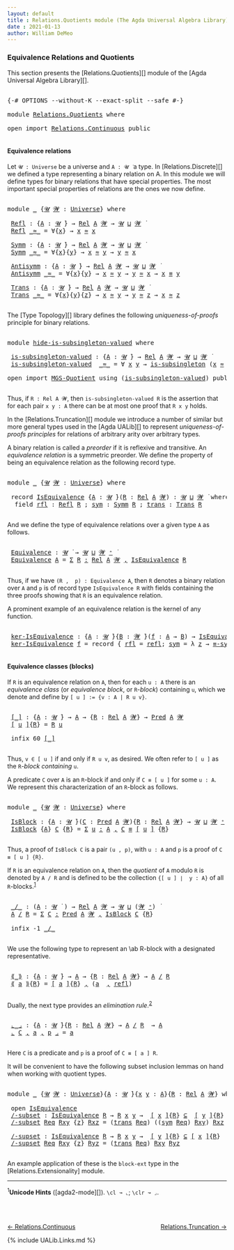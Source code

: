 ```yaml
---
layout: default
title : Relations.Quotients module (The Agda Universal Algebra Library)
date : 2021-01-13
author: William DeMeo
---
```


### <a id="equivalence-relations-and-quotients">Equivalence Relations and Quotients</a>

This section presents the [Relations.Quotients][] module of the [Agda Universal Algebra Library][].

<pre class="Agda">

<a id="342" class="Symbol">{-#</a> <a id="346" class="Keyword">OPTIONS</a> <a id="354" class="Pragma">--without-K</a> <a id="366" class="Pragma">--exact-split</a> <a id="380" class="Pragma">--safe</a> <a id="387" class="Symbol">#-}</a>

<a id="392" class="Keyword">module</a> <a id="399" href="Relations.Quotients.html" class="Module">Relations.Quotients</a> <a id="419" class="Keyword">where</a>

<a id="426" class="Keyword">open</a> <a id="431" class="Keyword">import</a> <a id="438" href="Relations.Continuous.html" class="Module">Relations.Continuous</a> <a id="459" class="Keyword">public</a>

</pre>

<!-- **N.B.**. We import [Relations.Discrete][] since we don't yet need any of the types defined in the [Relations.Continuous][] module. -->


#### <a id="equivalence-classes">Equivalence relations</a>

Let `𝓤 : Universe` be a universe and `A : 𝓤 ̇` a type.  In [Relations.Discrete][] we defined a type representing a binary relation on A.  In this module we will define types for binary relations that have special properties. The most important special properties of relations are the ones we now define.

<pre class="Agda">

<a id="1001" class="Keyword">module</a> <a id="1008" href="Relations.Quotients.html#1008" class="Module">_</a> <a id="1010" class="Symbol">{</a><a id="1011" href="Relations.Quotients.html#1011" class="Bound">𝓤</a> <a id="1013" href="Relations.Quotients.html#1013" class="Bound">𝓦</a> <a id="1015" class="Symbol">:</a> <a id="1017" href="Agda.Primitive.html#597" class="Postulate">Universe</a><a id="1025" class="Symbol">}</a> <a id="1027" class="Keyword">where</a>

 <a id="1035" href="Relations.Quotients.html#1035" class="Function">Refl</a> <a id="1040" class="Symbol">:</a> <a id="1042" class="Symbol">{</a><a id="1043" href="Relations.Quotients.html#1043" class="Bound">A</a> <a id="1045" class="Symbol">:</a> <a id="1047" href="Relations.Quotients.html#1011" class="Bound">𝓤</a> <a id="1049" href="Universes.html#403" class="Function Operator">̇</a><a id="1050" class="Symbol">}</a> <a id="1052" class="Symbol">→</a> <a id="1054" href="Relations.Discrete.html#4335" class="Function">Rel</a> <a id="1058" href="Relations.Quotients.html#1043" class="Bound">A</a> <a id="1060" href="Relations.Quotients.html#1013" class="Bound">𝓦</a> <a id="1062" class="Symbol">→</a> <a id="1064" href="Relations.Quotients.html#1011" class="Bound">𝓤</a> <a id="1066" href="Agda.Primitive.html#810" class="Primitive Operator">⊔</a> <a id="1068" href="Relations.Quotients.html#1013" class="Bound">𝓦</a> <a id="1070" href="Universes.html#403" class="Function Operator">̇</a>
 <a id="1073" href="Relations.Quotients.html#1035" class="Function">Refl</a> <a id="1078" href="Relations.Quotients.html#1078" class="Bound Operator">_≈_</a> <a id="1082" class="Symbol">=</a> <a id="1084" class="Symbol">∀{</a><a id="1086" href="Relations.Quotients.html#1086" class="Bound">x</a><a id="1087" class="Symbol">}</a> <a id="1089" class="Symbol">→</a> <a id="1091" href="Relations.Quotients.html#1086" class="Bound">x</a> <a id="1093" href="Relations.Quotients.html#1078" class="Bound Operator">≈</a> <a id="1095" href="Relations.Quotients.html#1086" class="Bound">x</a>

 <a id="1099" href="Relations.Quotients.html#1099" class="Function">Symm</a> <a id="1104" class="Symbol">:</a> <a id="1106" class="Symbol">{</a><a id="1107" href="Relations.Quotients.html#1107" class="Bound">A</a> <a id="1109" class="Symbol">:</a> <a id="1111" href="Relations.Quotients.html#1011" class="Bound">𝓤</a> <a id="1113" href="Universes.html#403" class="Function Operator">̇</a><a id="1114" class="Symbol">}</a> <a id="1116" class="Symbol">→</a> <a id="1118" href="Relations.Discrete.html#4335" class="Function">Rel</a> <a id="1122" href="Relations.Quotients.html#1107" class="Bound">A</a> <a id="1124" href="Relations.Quotients.html#1013" class="Bound">𝓦</a> <a id="1126" class="Symbol">→</a> <a id="1128" href="Relations.Quotients.html#1011" class="Bound">𝓤</a> <a id="1130" href="Agda.Primitive.html#810" class="Primitive Operator">⊔</a> <a id="1132" href="Relations.Quotients.html#1013" class="Bound">𝓦</a> <a id="1134" href="Universes.html#403" class="Function Operator">̇</a>
 <a id="1137" href="Relations.Quotients.html#1099" class="Function">Symm</a> <a id="1142" href="Relations.Quotients.html#1142" class="Bound Operator">_≈_</a> <a id="1146" class="Symbol">=</a> <a id="1148" class="Symbol">∀{</a><a id="1150" href="Relations.Quotients.html#1150" class="Bound">x</a><a id="1151" class="Symbol">}{</a><a id="1153" href="Relations.Quotients.html#1153" class="Bound">y</a><a id="1154" class="Symbol">}</a> <a id="1156" class="Symbol">→</a> <a id="1158" href="Relations.Quotients.html#1150" class="Bound">x</a> <a id="1160" href="Relations.Quotients.html#1142" class="Bound Operator">≈</a> <a id="1162" href="Relations.Quotients.html#1153" class="Bound">y</a> <a id="1164" class="Symbol">→</a> <a id="1166" href="Relations.Quotients.html#1153" class="Bound">y</a> <a id="1168" href="Relations.Quotients.html#1142" class="Bound Operator">≈</a> <a id="1170" href="Relations.Quotients.html#1150" class="Bound">x</a>

 <a id="1174" href="Relations.Quotients.html#1174" class="Function">Antisymm</a> <a id="1183" class="Symbol">:</a> <a id="1185" class="Symbol">{</a><a id="1186" href="Relations.Quotients.html#1186" class="Bound">A</a> <a id="1188" class="Symbol">:</a> <a id="1190" href="Relations.Quotients.html#1011" class="Bound">𝓤</a> <a id="1192" href="Universes.html#403" class="Function Operator">̇</a><a id="1193" class="Symbol">}</a> <a id="1195" class="Symbol">→</a> <a id="1197" href="Relations.Discrete.html#4335" class="Function">Rel</a> <a id="1201" href="Relations.Quotients.html#1186" class="Bound">A</a> <a id="1203" href="Relations.Quotients.html#1013" class="Bound">𝓦</a> <a id="1205" class="Symbol">→</a> <a id="1207" href="Relations.Quotients.html#1011" class="Bound">𝓤</a> <a id="1209" href="Agda.Primitive.html#810" class="Primitive Operator">⊔</a> <a id="1211" href="Relations.Quotients.html#1013" class="Bound">𝓦</a> <a id="1213" href="Universes.html#403" class="Function Operator">̇</a>
 <a id="1216" href="Relations.Quotients.html#1174" class="Function">Antisymm</a> <a id="1225" href="Relations.Quotients.html#1225" class="Bound Operator">_≈_</a> <a id="1229" class="Symbol">=</a> <a id="1231" class="Symbol">∀{</a><a id="1233" href="Relations.Quotients.html#1233" class="Bound">x</a><a id="1234" class="Symbol">}{</a><a id="1236" href="Relations.Quotients.html#1236" class="Bound">y</a><a id="1237" class="Symbol">}</a> <a id="1239" class="Symbol">→</a> <a id="1241" href="Relations.Quotients.html#1233" class="Bound">x</a> <a id="1243" href="Relations.Quotients.html#1225" class="Bound Operator">≈</a> <a id="1245" href="Relations.Quotients.html#1236" class="Bound">y</a> <a id="1247" class="Symbol">→</a> <a id="1249" href="Relations.Quotients.html#1236" class="Bound">y</a> <a id="1251" href="Relations.Quotients.html#1225" class="Bound Operator">≈</a> <a id="1253" href="Relations.Quotients.html#1233" class="Bound">x</a> <a id="1255" class="Symbol">→</a> <a id="1257" href="Relations.Quotients.html#1233" class="Bound">x</a> <a id="1259" href="Overture.Equality.html#2419" class="Datatype Operator">≡</a> <a id="1261" href="Relations.Quotients.html#1236" class="Bound">y</a>

 <a id="1265" href="Relations.Quotients.html#1265" class="Function">Trans</a> <a id="1271" class="Symbol">:</a> <a id="1273" class="Symbol">{</a><a id="1274" href="Relations.Quotients.html#1274" class="Bound">A</a> <a id="1276" class="Symbol">:</a> <a id="1278" href="Relations.Quotients.html#1011" class="Bound">𝓤</a> <a id="1280" href="Universes.html#403" class="Function Operator">̇</a><a id="1281" class="Symbol">}</a> <a id="1283" class="Symbol">→</a> <a id="1285" href="Relations.Discrete.html#4335" class="Function">Rel</a> <a id="1289" href="Relations.Quotients.html#1274" class="Bound">A</a> <a id="1291" href="Relations.Quotients.html#1013" class="Bound">𝓦</a> <a id="1293" class="Symbol">→</a> <a id="1295" href="Relations.Quotients.html#1011" class="Bound">𝓤</a> <a id="1297" href="Agda.Primitive.html#810" class="Primitive Operator">⊔</a> <a id="1299" href="Relations.Quotients.html#1013" class="Bound">𝓦</a> <a id="1301" href="Universes.html#403" class="Function Operator">̇</a>
 <a id="1304" href="Relations.Quotients.html#1265" class="Function">Trans</a> <a id="1310" href="Relations.Quotients.html#1310" class="Bound Operator">_≈_</a> <a id="1314" class="Symbol">=</a> <a id="1316" class="Symbol">∀{</a><a id="1318" href="Relations.Quotients.html#1318" class="Bound">x</a><a id="1319" class="Symbol">}{</a><a id="1321" href="Relations.Quotients.html#1321" class="Bound">y</a><a id="1322" class="Symbol">}{</a><a id="1324" href="Relations.Quotients.html#1324" class="Bound">z</a><a id="1325" class="Symbol">}</a> <a id="1327" class="Symbol">→</a> <a id="1329" href="Relations.Quotients.html#1318" class="Bound">x</a> <a id="1331" href="Relations.Quotients.html#1310" class="Bound Operator">≈</a> <a id="1333" href="Relations.Quotients.html#1321" class="Bound">y</a> <a id="1335" class="Symbol">→</a> <a id="1337" href="Relations.Quotients.html#1321" class="Bound">y</a> <a id="1339" href="Relations.Quotients.html#1310" class="Bound Operator">≈</a> <a id="1341" href="Relations.Quotients.html#1324" class="Bound">z</a> <a id="1343" class="Symbol">→</a> <a id="1345" href="Relations.Quotients.html#1318" class="Bound">x</a> <a id="1347" href="Relations.Quotients.html#1310" class="Bound Operator">≈</a> <a id="1349" href="Relations.Quotients.html#1324" class="Bound">z</a>

</pre>

The [Type Topology][] library defines the following *uniqueness-of-proofs* principle for binary relations.

<pre class="Agda">

<a id="1486" class="Keyword">module</a> <a id="hide-is-subsingleton-valued"></a><a id="1493" href="Relations.Quotients.html#1493" class="Module">hide-is-subsingleton-valued</a> <a id="1521" class="Keyword">where</a>

 <a id="hide-is-subsingleton-valued.is-subsingleton-valued"></a><a id="1529" href="Relations.Quotients.html#1529" class="Function">is-subsingleton-valued</a> <a id="1552" class="Symbol">:</a> <a id="1554" class="Symbol">{</a><a id="1555" href="Relations.Quotients.html#1555" class="Bound">A</a> <a id="1557" class="Symbol">:</a> <a id="1559" href="Universes.html#260" class="Generalizable">𝓤</a> <a id="1561" href="Universes.html#403" class="Function Operator">̇</a><a id="1562" class="Symbol">}</a> <a id="1564" class="Symbol">→</a> <a id="1566" href="Relations.Discrete.html#4335" class="Function">Rel</a> <a id="1570" href="Relations.Quotients.html#1555" class="Bound">A</a> <a id="1572" href="Universes.html#264" class="Generalizable">𝓦</a> <a id="1574" class="Symbol">→</a> <a id="1576" href="Universes.html#260" class="Generalizable">𝓤</a> <a id="1578" href="Agda.Primitive.html#810" class="Primitive Operator">⊔</a> <a id="1580" href="Universes.html#264" class="Generalizable">𝓦</a> <a id="1582" href="Universes.html#403" class="Function Operator">̇</a>
 <a id="1585" href="Relations.Quotients.html#1529" class="Function">is-subsingleton-valued</a>  <a id="1609" href="Relations.Quotients.html#1609" class="Bound Operator">_≈_</a> <a id="1613" class="Symbol">=</a> <a id="1615" class="Symbol">∀</a> <a id="1617" href="Relations.Quotients.html#1617" class="Bound">x</a> <a id="1619" href="Relations.Quotients.html#1619" class="Bound">y</a> <a id="1621" class="Symbol">→</a> <a id="1623" href="MGS-Basic-UF.html#743" class="Function">is-subsingleton</a> <a id="1639" class="Symbol">(</a><a id="1640" href="Relations.Quotients.html#1617" class="Bound">x</a> <a id="1642" href="Relations.Quotients.html#1609" class="Bound Operator">≈</a> <a id="1644" href="Relations.Quotients.html#1619" class="Bound">y</a><a id="1645" class="Symbol">)</a>

<a id="1648" class="Keyword">open</a> <a id="1653" class="Keyword">import</a> <a id="1660" href="MGS-Quotient.html" class="Module">MGS-Quotient</a> <a id="1673" class="Keyword">using</a> <a id="1679" class="Symbol">(</a><a id="1680" href="MGS-Quotient.html#398" class="Function">is-subsingleton-valued</a><a id="1702" class="Symbol">)</a> <a id="1704" class="Keyword">public</a>

</pre>

Thus, if `R : Rel A 𝓦`, then `is-subsingleton-valued R` is the assertion that for each pair `x y : A` there can be at most one proof that `R x y` holds.

In the [Relations.Truncation][] module we introduce a number of similar but more general types used in the [Agda UALib][] to represent *uniqueness-of-proofs principles* for relations of arbitrary arity over arbitrary types.


A binary relation is called a *preorder* if it is reflexive and transitive. An *equivalence relation* is a symmetric preorder. We define the property of being an equivalence relation as the following record type.

<pre class="Agda">

<a id="2332" class="Keyword">module</a> <a id="2339" href="Relations.Quotients.html#2339" class="Module">_</a> <a id="2341" class="Symbol">{</a><a id="2342" href="Relations.Quotients.html#2342" class="Bound">𝓤</a> <a id="2344" href="Relations.Quotients.html#2344" class="Bound">𝓦</a> <a id="2346" class="Symbol">:</a> <a id="2348" href="Agda.Primitive.html#597" class="Postulate">Universe</a><a id="2356" class="Symbol">}</a> <a id="2358" class="Keyword">where</a>

 <a id="2366" class="Keyword">record</a> <a id="2373" href="Relations.Quotients.html#2373" class="Record">IsEquivalence</a> <a id="2387" class="Symbol">{</a><a id="2388" href="Relations.Quotients.html#2388" class="Bound">A</a> <a id="2390" class="Symbol">:</a> <a id="2392" href="Relations.Quotients.html#2342" class="Bound">𝓤</a> <a id="2394" href="Universes.html#403" class="Function Operator">̇</a><a id="2395" class="Symbol">}(</a><a id="2397" href="Relations.Quotients.html#2397" class="Bound">R</a> <a id="2399" class="Symbol">:</a> <a id="2401" href="Relations.Discrete.html#4335" class="Function">Rel</a> <a id="2405" href="Relations.Quotients.html#2388" class="Bound">A</a> <a id="2407" href="Relations.Quotients.html#2344" class="Bound">𝓦</a><a id="2408" class="Symbol">)</a> <a id="2410" class="Symbol">:</a> <a id="2412" href="Relations.Quotients.html#2342" class="Bound">𝓤</a> <a id="2414" href="Agda.Primitive.html#810" class="Primitive Operator">⊔</a> <a id="2416" href="Relations.Quotients.html#2344" class="Bound">𝓦</a> <a id="2418" href="Universes.html#403" class="Function Operator">̇</a> <a id="2420" class="Keyword">where</a>
  <a id="2428" class="Keyword">field</a> <a id="2434" href="Relations.Quotients.html#2434" class="Field">rfl</a> <a id="2438" class="Symbol">:</a> <a id="2440" href="Relations.Quotients.html#1035" class="Function">Refl</a> <a id="2445" href="Relations.Quotients.html#2397" class="Bound">R</a> <a id="2447" class="Symbol">;</a> <a id="2449" href="Relations.Quotients.html#2449" class="Field">sym</a> <a id="2453" class="Symbol">:</a> <a id="2455" href="Relations.Quotients.html#1099" class="Function">Symm</a> <a id="2460" href="Relations.Quotients.html#2397" class="Bound">R</a> <a id="2462" class="Symbol">;</a> <a id="2464" href="Relations.Quotients.html#2464" class="Field">trans</a> <a id="2470" class="Symbol">:</a> <a id="2472" href="Relations.Quotients.html#1265" class="Function">Trans</a> <a id="2478" href="Relations.Quotients.html#2397" class="Bound">R</a>

</pre>

And we define the type of equivalence relations over a given type `A` as follows.

<pre class="Agda">

 <a id="2591" href="Relations.Quotients.html#2591" class="Function">Equivalence</a> <a id="2603" class="Symbol">:</a> <a id="2605" href="Relations.Quotients.html#2342" class="Bound">𝓤</a> <a id="2607" href="Universes.html#403" class="Function Operator">̇</a> <a id="2609" class="Symbol">→</a> <a id="2611" href="Relations.Quotients.html#2342" class="Bound">𝓤</a> <a id="2613" href="Agda.Primitive.html#810" class="Primitive Operator">⊔</a> <a id="2615" href="Relations.Quotients.html#2344" class="Bound">𝓦</a> <a id="2617" href="Agda.Primitive.html#780" class="Primitive Operator">⁺</a> <a id="2619" href="Universes.html#403" class="Function Operator">̇</a>
 <a id="2622" href="Relations.Quotients.html#2591" class="Function">Equivalence</a> <a id="2634" href="Relations.Quotients.html#2634" class="Bound">A</a> <a id="2636" class="Symbol">=</a> <a id="2638" href="MGS-MLTT.html#3074" class="Function">Σ</a> <a id="2640" href="Relations.Quotients.html#2640" class="Bound">R</a> <a id="2642" href="MGS-MLTT.html#3074" class="Function">꞉</a> <a id="2644" href="Relations.Discrete.html#4335" class="Function">Rel</a> <a id="2648" href="Relations.Quotients.html#2634" class="Bound">A</a> <a id="2650" href="Relations.Quotients.html#2344" class="Bound">𝓦</a> <a id="2652" href="MGS-MLTT.html#3074" class="Function">,</a> <a id="2654" href="Relations.Quotients.html#2373" class="Record">IsEquivalence</a> <a id="2668" href="Relations.Quotients.html#2640" class="Bound">R</a>

</pre>

Thus, if we have `(R ,  p) : Equivalence A`, then `R` denotes a binary relation over `A` and `p` is of record type `IsEquivalence R` with fields containing the three proofs showing that `R` is an equivalence relation.

A prominent example of an equivalence relation is the kernel of any function.

<pre class="Agda">

 <a id="2996" href="Relations.Quotients.html#2996" class="Function">ker-IsEquivalence</a> <a id="3014" class="Symbol">:</a> <a id="3016" class="Symbol">{</a><a id="3017" href="Relations.Quotients.html#3017" class="Bound">A</a> <a id="3019" class="Symbol">:</a> <a id="3021" href="Relations.Quotients.html#2342" class="Bound">𝓤</a> <a id="3023" href="Universes.html#403" class="Function Operator">̇</a><a id="3024" class="Symbol">}{</a><a id="3026" href="Relations.Quotients.html#3026" class="Bound">B</a> <a id="3028" class="Symbol">:</a> <a id="3030" href="Relations.Quotients.html#2344" class="Bound">𝓦</a> <a id="3032" href="Universes.html#403" class="Function Operator">̇</a><a id="3033" class="Symbol">}(</a><a id="3035" href="Relations.Quotients.html#3035" class="Bound">f</a> <a id="3037" class="Symbol">:</a> <a id="3039" href="Relations.Quotients.html#3017" class="Bound">A</a> <a id="3041" class="Symbol">→</a> <a id="3043" href="Relations.Quotients.html#3026" class="Bound">B</a><a id="3044" class="Symbol">)</a> <a id="3046" class="Symbol">→</a> <a id="3048" href="Relations.Quotients.html#2373" class="Record">IsEquivalence</a> <a id="3062" class="Symbol">(</a><a id="3063" href="Relations.Discrete.html#4871" class="Function">ker</a> <a id="3067" href="Relations.Quotients.html#3035" class="Bound">f</a><a id="3068" class="Symbol">)</a>
 <a id="3071" href="Relations.Quotients.html#2996" class="Function">ker-IsEquivalence</a> <a id="3089" href="Relations.Quotients.html#3089" class="Bound">f</a> <a id="3091" class="Symbol">=</a> <a id="3093" class="Keyword">record</a> <a id="3100" class="Symbol">{</a> <a id="3102" href="Relations.Quotients.html#2434" class="Field">rfl</a> <a id="3106" class="Symbol">=</a> <a id="3108" href="Identity-Type.html#162" class="InductiveConstructor">refl</a><a id="3112" class="Symbol">;</a> <a id="3114" href="Relations.Quotients.html#2449" class="Field">sym</a> <a id="3118" class="Symbol">=</a> <a id="3120" class="Symbol">λ</a> <a id="3122" href="Relations.Quotients.html#3122" class="Bound">z</a> <a id="3124" class="Symbol">→</a> <a id="3126" href="Overture.Equality.html#2999" class="Function">≡-sym</a> <a id="3132" href="Relations.Quotients.html#3122" class="Bound">z</a> <a id="3134" class="Symbol">;</a> <a id="3136" href="Relations.Quotients.html#2464" class="Field">trans</a> <a id="3142" class="Symbol">=</a> <a id="3144" class="Symbol">λ</a> <a id="3146" href="Relations.Quotients.html#3146" class="Bound">p</a> <a id="3148" href="Relations.Quotients.html#3148" class="Bound">q</a> <a id="3150" class="Symbol">→</a> <a id="3152" href="Overture.Equality.html#3061" class="Function">≡-trans</a> <a id="3160" href="Relations.Quotients.html#3146" class="Bound">p</a> <a id="3162" href="Relations.Quotients.html#3148" class="Bound">q</a> <a id="3164" class="Symbol">}</a>

</pre>

#### <a id="equivalence-classes">Equivalence classes (blocks)</a>

If `R` is an equivalence relation on `A`, then for each `u : A` there is an *equivalence class* (or *equivalence block*, or `R`-*block*) containing `u`, which we denote and define by `[ u ] := {v : A | R u v}`.

<pre class="Agda">

 <a id="3473" href="Relations.Quotients.html#3473" class="Function Operator">[_]</a> <a id="3477" class="Symbol">:</a> <a id="3479" class="Symbol">{</a><a id="3480" href="Relations.Quotients.html#3480" class="Bound">A</a> <a id="3482" class="Symbol">:</a> <a id="3484" href="Relations.Quotients.html#2342" class="Bound">𝓤</a> <a id="3486" href="Universes.html#403" class="Function Operator">̇</a><a id="3487" class="Symbol">}</a> <a id="3489" class="Symbol">→</a> <a id="3491" href="Relations.Quotients.html#3480" class="Bound">A</a> <a id="3493" class="Symbol">→</a> <a id="3495" class="Symbol">{</a><a id="3496" href="Relations.Quotients.html#3496" class="Bound">R</a> <a id="3498" class="Symbol">:</a> <a id="3500" href="Relations.Discrete.html#4335" class="Function">Rel</a> <a id="3504" href="Relations.Quotients.html#3480" class="Bound">A</a> <a id="3506" href="Relations.Quotients.html#2344" class="Bound">𝓦</a><a id="3507" class="Symbol">}</a> <a id="3509" class="Symbol">→</a> <a id="3511" href="Relations.Discrete.html#1094" class="Function">Pred</a> <a id="3516" href="Relations.Quotients.html#3480" class="Bound">A</a> <a id="3518" href="Relations.Quotients.html#2344" class="Bound">𝓦</a>
 <a id="3521" href="Relations.Quotients.html#3473" class="Function Operator">[</a> <a id="3523" href="Relations.Quotients.html#3523" class="Bound">u</a> <a id="3525" href="Relations.Quotients.html#3473" class="Function Operator">]</a><a id="3526" class="Symbol">{</a><a id="3527" href="Relations.Quotients.html#3527" class="Bound">R</a><a id="3528" class="Symbol">}</a> <a id="3530" class="Symbol">=</a> <a id="3532" href="Relations.Quotients.html#3527" class="Bound">R</a> <a id="3534" href="Relations.Quotients.html#3523" class="Bound">u</a>

 <a id="3538" class="Keyword">infix</a> <a id="3544" class="Number">60</a> <a id="3547" href="Relations.Quotients.html#3473" class="Function Operator">[_]</a>

</pre>


Thus, `v ∈ [ u ]` if and only if `R u v`, as desired.  We often refer to `[ u ]` as the `R`-*block containing* `u`.

A predicate `C` over `A` is an `R`-block if and only if `C ≡ [ u ]` for some `u : A`.  We represent this characterization of an `R`-block as follows.

<pre class="Agda">

<a id="3847" class="Keyword">module</a> <a id="3854" href="Relations.Quotients.html#3854" class="Module">_</a> <a id="3856" class="Symbol">{</a><a id="3857" href="Relations.Quotients.html#3857" class="Bound">𝓤</a> <a id="3859" href="Relations.Quotients.html#3859" class="Bound">𝓦</a> <a id="3861" class="Symbol">:</a> <a id="3863" href="Agda.Primitive.html#597" class="Postulate">Universe</a><a id="3871" class="Symbol">}</a> <a id="3873" class="Keyword">where</a>

 <a id="3881" href="Relations.Quotients.html#3881" class="Function">IsBlock</a> <a id="3889" class="Symbol">:</a> <a id="3891" class="Symbol">{</a><a id="3892" href="Relations.Quotients.html#3892" class="Bound">A</a> <a id="3894" class="Symbol">:</a> <a id="3896" href="Relations.Quotients.html#3857" class="Bound">𝓤</a> <a id="3898" href="Universes.html#403" class="Function Operator">̇</a><a id="3899" class="Symbol">}(</a><a id="3901" href="Relations.Quotients.html#3901" class="Bound">C</a> <a id="3903" class="Symbol">:</a> <a id="3905" href="Relations.Discrete.html#1094" class="Function">Pred</a> <a id="3910" href="Relations.Quotients.html#3892" class="Bound">A</a> <a id="3912" href="Relations.Quotients.html#3859" class="Bound">𝓦</a><a id="3913" class="Symbol">){</a><a id="3915" href="Relations.Quotients.html#3915" class="Bound">R</a> <a id="3917" class="Symbol">:</a> <a id="3919" href="Relations.Discrete.html#4335" class="Function">Rel</a> <a id="3923" href="Relations.Quotients.html#3892" class="Bound">A</a> <a id="3925" href="Relations.Quotients.html#3859" class="Bound">𝓦</a><a id="3926" class="Symbol">}</a> <a id="3928" class="Symbol">→</a> <a id="3930" href="Relations.Quotients.html#3857" class="Bound">𝓤</a> <a id="3932" href="Agda.Primitive.html#810" class="Primitive Operator">⊔</a> <a id="3934" href="Relations.Quotients.html#3859" class="Bound">𝓦</a> <a id="3936" href="Agda.Primitive.html#780" class="Primitive Operator">⁺</a> <a id="3938" href="Universes.html#403" class="Function Operator">̇</a>
 <a id="3941" href="Relations.Quotients.html#3881" class="Function">IsBlock</a> <a id="3949" class="Symbol">{</a><a id="3950" href="Relations.Quotients.html#3950" class="Bound">A</a><a id="3951" class="Symbol">}</a> <a id="3953" href="Relations.Quotients.html#3953" class="Bound">C</a> <a id="3955" class="Symbol">{</a><a id="3956" href="Relations.Quotients.html#3956" class="Bound">R</a><a id="3957" class="Symbol">}</a> <a id="3959" class="Symbol">=</a> <a id="3961" href="MGS-MLTT.html#3074" class="Function">Σ</a> <a id="3963" href="Relations.Quotients.html#3963" class="Bound">u</a> <a id="3965" href="MGS-MLTT.html#3074" class="Function">꞉</a> <a id="3967" href="Relations.Quotients.html#3950" class="Bound">A</a> <a id="3969" href="MGS-MLTT.html#3074" class="Function">,</a> <a id="3971" href="Relations.Quotients.html#3953" class="Bound">C</a> <a id="3973" href="Overture.Equality.html#2419" class="Datatype Operator">≡</a> <a id="3975" href="Relations.Quotients.html#3473" class="Function Operator">[</a> <a id="3977" href="Relations.Quotients.html#3963" class="Bound">u</a> <a id="3979" href="Relations.Quotients.html#3473" class="Function Operator">]</a> <a id="3981" class="Symbol">{</a><a id="3982" href="Relations.Quotients.html#3956" class="Bound">R</a><a id="3983" class="Symbol">}</a>

</pre>

Thus, a proof of `IsBlock C` is a pair `(u , p)`, with `u : A` and `p` is a proof of `C ≡ [ u ] {R}`.

If `R` is an equivalence relation on `A`, then the *quotient* of `A` modulo `R` is denoted by `A / R` and is defined to be the collection `{[ u ] ∣  y : A}` of all `R`-blocks.<sup>[1](Relations.Quotients.html#fn1)</sup>

<pre class="Agda">

 <a id="4337" href="Relations.Quotients.html#4337" class="Function Operator">_/_</a> <a id="4341" class="Symbol">:</a> <a id="4343" class="Symbol">(</a><a id="4344" href="Relations.Quotients.html#4344" class="Bound">A</a> <a id="4346" class="Symbol">:</a> <a id="4348" href="Relations.Quotients.html#3857" class="Bound">𝓤</a> <a id="4350" href="Universes.html#403" class="Function Operator">̇</a> <a id="4352" class="Symbol">)</a> <a id="4354" class="Symbol">→</a> <a id="4356" href="Relations.Discrete.html#4335" class="Function">Rel</a> <a id="4360" href="Relations.Quotients.html#4344" class="Bound">A</a> <a id="4362" href="Relations.Quotients.html#3859" class="Bound">𝓦</a> <a id="4364" class="Symbol">→</a> <a id="4366" href="Relations.Quotients.html#3857" class="Bound">𝓤</a> <a id="4368" href="Agda.Primitive.html#810" class="Primitive Operator">⊔</a> <a id="4370" class="Symbol">(</a><a id="4371" href="Relations.Quotients.html#3859" class="Bound">𝓦</a> <a id="4373" href="Agda.Primitive.html#780" class="Primitive Operator">⁺</a><a id="4374" class="Symbol">)</a> <a id="4376" href="Universes.html#403" class="Function Operator">̇</a>
 <a id="4379" href="Relations.Quotients.html#4379" class="Bound">A</a> <a id="4381" href="Relations.Quotients.html#4337" class="Function Operator">/</a> <a id="4383" href="Relations.Quotients.html#4383" class="Bound">R</a> <a id="4385" class="Symbol">=</a> <a id="4387" href="MGS-MLTT.html#3074" class="Function">Σ</a> <a id="4389" href="Relations.Quotients.html#4389" class="Bound">C</a> <a id="4391" href="MGS-MLTT.html#3074" class="Function">꞉</a> <a id="4393" href="Relations.Discrete.html#1094" class="Function">Pred</a> <a id="4398" href="Relations.Quotients.html#4379" class="Bound">A</a> <a id="4400" href="Relations.Quotients.html#3859" class="Bound">𝓦</a> <a id="4402" href="MGS-MLTT.html#3074" class="Function">,</a> <a id="4404" href="Relations.Quotients.html#3881" class="Function">IsBlock</a> <a id="4412" href="Relations.Quotients.html#4389" class="Bound">C</a> <a id="4414" class="Symbol">{</a><a id="4415" href="Relations.Quotients.html#4383" class="Bound">R</a><a id="4416" class="Symbol">}</a>

 <a id="4420" class="Keyword">infix</a> <a id="4426" class="Number">-1</a> <a id="4429" href="Relations.Quotients.html#4337" class="Function Operator">_/_</a>

</pre>

We use the following type to represent an \ab R-block with a designated representative.

<pre class="Agda">

 <a id="4550" href="Relations.Quotients.html#4550" class="Function Operator">⟪_⟫</a> <a id="4554" class="Symbol">:</a> <a id="4556" class="Symbol">{</a><a id="4557" href="Relations.Quotients.html#4557" class="Bound">A</a> <a id="4559" class="Symbol">:</a> <a id="4561" href="Relations.Quotients.html#3857" class="Bound">𝓤</a> <a id="4563" href="Universes.html#403" class="Function Operator">̇</a><a id="4564" class="Symbol">}</a> <a id="4566" class="Symbol">→</a> <a id="4568" href="Relations.Quotients.html#4557" class="Bound">A</a> <a id="4570" class="Symbol">→</a> <a id="4572" class="Symbol">{</a><a id="4573" href="Relations.Quotients.html#4573" class="Bound">R</a> <a id="4575" class="Symbol">:</a> <a id="4577" href="Relations.Discrete.html#4335" class="Function">Rel</a> <a id="4581" href="Relations.Quotients.html#4557" class="Bound">A</a> <a id="4583" href="Relations.Quotients.html#3859" class="Bound">𝓦</a><a id="4584" class="Symbol">}</a> <a id="4586" class="Symbol">→</a> <a id="4588" href="Relations.Quotients.html#4557" class="Bound">A</a> <a id="4590" href="Relations.Quotients.html#4337" class="Function Operator">/</a> <a id="4592" href="Relations.Quotients.html#4573" class="Bound">R</a>
 <a id="4595" href="Relations.Quotients.html#4550" class="Function Operator">⟪</a> <a id="4597" href="Relations.Quotients.html#4597" class="Bound">a</a> <a id="4599" href="Relations.Quotients.html#4550" class="Function Operator">⟫</a><a id="4600" class="Symbol">{</a><a id="4601" href="Relations.Quotients.html#4601" class="Bound">R</a><a id="4602" class="Symbol">}</a> <a id="4604" class="Symbol">=</a> <a id="4606" href="Relations.Quotients.html#3473" class="Function Operator">[</a> <a id="4608" href="Relations.Quotients.html#4597" class="Bound">a</a> <a id="4610" href="Relations.Quotients.html#3473" class="Function Operator">]</a><a id="4611" class="Symbol">{</a><a id="4612" href="Relations.Quotients.html#4601" class="Bound">R</a><a id="4613" class="Symbol">}</a> <a id="4615" href="Overture.Preliminaries.html#13136" class="InductiveConstructor Operator">,</a> <a id="4617" class="Symbol">(</a><a id="4618" href="Relations.Quotients.html#4597" class="Bound">a</a>  <a id="4621" href="Overture.Preliminaries.html#13136" class="InductiveConstructor Operator">,</a> <a id="4623" href="Identity-Type.html#162" class="InductiveConstructor">refl</a><a id="4627" class="Symbol">)</a>

</pre>

Dually, the next type provides an *elimination rule*.<sup>[2](Relations.Quotients.html#fn2)</sup>

<pre class="Agda">

 <a id="4756" href="Relations.Quotients.html#4756" class="Function Operator">⌞_⌟</a> <a id="4760" class="Symbol">:</a> <a id="4762" class="Symbol">{</a><a id="4763" href="Relations.Quotients.html#4763" class="Bound">A</a> <a id="4765" class="Symbol">:</a> <a id="4767" href="Relations.Quotients.html#3857" class="Bound">𝓤</a> <a id="4769" href="Universes.html#403" class="Function Operator">̇</a><a id="4770" class="Symbol">}{</a><a id="4772" href="Relations.Quotients.html#4772" class="Bound">R</a> <a id="4774" class="Symbol">:</a> <a id="4776" href="Relations.Discrete.html#4335" class="Function">Rel</a> <a id="4780" href="Relations.Quotients.html#4763" class="Bound">A</a> <a id="4782" href="Relations.Quotients.html#3859" class="Bound">𝓦</a><a id="4783" class="Symbol">}</a> <a id="4785" class="Symbol">→</a> <a id="4787" href="Relations.Quotients.html#4763" class="Bound">A</a> <a id="4789" href="Relations.Quotients.html#4337" class="Function Operator">/</a> <a id="4791" href="Relations.Quotients.html#4772" class="Bound">R</a>  <a id="4794" class="Symbol">→</a> <a id="4796" href="Relations.Quotients.html#4763" class="Bound">A</a>
 <a id="4799" href="Relations.Quotients.html#4756" class="Function Operator">⌞</a> <a id="4801" href="Relations.Quotients.html#4801" class="Bound">C</a> <a id="4803" href="Overture.Preliminaries.html#13136" class="InductiveConstructor Operator">,</a> <a id="4805" href="Relations.Quotients.html#4805" class="Bound">a</a> <a id="4807" href="Overture.Preliminaries.html#13136" class="InductiveConstructor Operator">,</a> <a id="4809" href="Relations.Quotients.html#4809" class="Bound">p</a> <a id="4811" href="Relations.Quotients.html#4756" class="Function Operator">⌟</a> <a id="4813" class="Symbol">=</a> <a id="4815" href="Relations.Quotients.html#4805" class="Bound">a</a>

</pre>

Here `C` is a predicate and `p` is a proof of `C ≡ [ a ] R`.

It will be convenient to have the following subset inclusion lemmas on hand when working with quotient types.

<pre class="Agda">

<a id="5017" class="Keyword">module</a> <a id="5024" href="Relations.Quotients.html#5024" class="Module">_</a> <a id="5026" class="Symbol">{</a><a id="5027" href="Relations.Quotients.html#5027" class="Bound">𝓤</a> <a id="5029" href="Relations.Quotients.html#5029" class="Bound">𝓦</a> <a id="5031" class="Symbol">:</a> <a id="5033" href="Agda.Primitive.html#597" class="Postulate">Universe</a><a id="5041" class="Symbol">}{</a><a id="5043" href="Relations.Quotients.html#5043" class="Bound">A</a> <a id="5045" class="Symbol">:</a> <a id="5047" href="Relations.Quotients.html#5027" class="Bound">𝓤</a> <a id="5049" href="Universes.html#403" class="Function Operator">̇</a><a id="5050" class="Symbol">}{</a><a id="5052" href="Relations.Quotients.html#5052" class="Bound">x</a> <a id="5054" href="Relations.Quotients.html#5054" class="Bound">y</a> <a id="5056" class="Symbol">:</a> <a id="5058" href="Relations.Quotients.html#5043" class="Bound">A</a><a id="5059" class="Symbol">}{</a><a id="5061" href="Relations.Quotients.html#5061" class="Bound">R</a> <a id="5063" class="Symbol">:</a> <a id="5065" href="Relations.Discrete.html#4335" class="Function">Rel</a> <a id="5069" href="Relations.Quotients.html#5043" class="Bound">A</a> <a id="5071" href="Relations.Quotients.html#5029" class="Bound">𝓦</a><a id="5072" class="Symbol">}</a> <a id="5074" class="Keyword">where</a>

 <a id="5082" class="Keyword">open</a> <a id="5087" href="Relations.Quotients.html#2373" class="Module">IsEquivalence</a>
 <a id="5102" href="Relations.Quotients.html#5102" class="Function">/-subset</a> <a id="5111" class="Symbol">:</a> <a id="5113" href="Relations.Quotients.html#2373" class="Record">IsEquivalence</a> <a id="5127" href="Relations.Quotients.html#5061" class="Bound">R</a> <a id="5129" class="Symbol">→</a> <a id="5131" href="Relations.Quotients.html#5061" class="Bound">R</a> <a id="5133" href="Relations.Quotients.html#5052" class="Bound">x</a> <a id="5135" href="Relations.Quotients.html#5054" class="Bound">y</a> <a id="5137" class="Symbol">→</a>  <a id="5140" href="Relations.Quotients.html#3473" class="Function Operator">[</a> <a id="5142" href="Relations.Quotients.html#5052" class="Bound">x</a> <a id="5144" href="Relations.Quotients.html#3473" class="Function Operator">]</a><a id="5145" class="Symbol">{</a><a id="5146" href="Relations.Quotients.html#5061" class="Bound">R</a><a id="5147" class="Symbol">}</a> <a id="5149" href="Relations.Discrete.html#2147" class="Function Operator">⊆</a>  <a id="5152" href="Relations.Quotients.html#3473" class="Function Operator">[</a> <a id="5154" href="Relations.Quotients.html#5054" class="Bound">y</a> <a id="5156" href="Relations.Quotients.html#3473" class="Function Operator">]</a><a id="5157" class="Symbol">{</a><a id="5158" href="Relations.Quotients.html#5061" class="Bound">R</a><a id="5159" class="Symbol">}</a>
 <a id="5162" href="Relations.Quotients.html#5102" class="Function">/-subset</a> <a id="5171" href="Relations.Quotients.html#5171" class="Bound">Req</a> <a id="5175" href="Relations.Quotients.html#5175" class="Bound">Rxy</a> <a id="5179" class="Symbol">{</a><a id="5180" href="Relations.Quotients.html#5180" class="Bound">z</a><a id="5181" class="Symbol">}</a> <a id="5183" href="Relations.Quotients.html#5183" class="Bound">Rxz</a> <a id="5187" class="Symbol">=</a> <a id="5189" class="Symbol">(</a><a id="5190" href="Relations.Quotients.html#2464" class="Field">trans</a> <a id="5196" href="Relations.Quotients.html#5171" class="Bound">Req</a><a id="5199" class="Symbol">)</a> <a id="5201" class="Symbol">((</a><a id="5203" href="Relations.Quotients.html#2449" class="Field">sym</a> <a id="5207" href="Relations.Quotients.html#5171" class="Bound">Req</a><a id="5210" class="Symbol">)</a> <a id="5212" href="Relations.Quotients.html#5175" class="Bound">Rxy</a><a id="5215" class="Symbol">)</a> <a id="5217" href="Relations.Quotients.html#5183" class="Bound">Rxz</a>

 <a id="5223" href="Relations.Quotients.html#5223" class="Function">/-supset</a> <a id="5232" class="Symbol">:</a> <a id="5234" href="Relations.Quotients.html#2373" class="Record">IsEquivalence</a> <a id="5248" href="Relations.Quotients.html#5061" class="Bound">R</a> <a id="5250" class="Symbol">→</a> <a id="5252" href="Relations.Quotients.html#5061" class="Bound">R</a> <a id="5254" href="Relations.Quotients.html#5052" class="Bound">x</a> <a id="5256" href="Relations.Quotients.html#5054" class="Bound">y</a> <a id="5258" class="Symbol">→</a>  <a id="5261" href="Relations.Quotients.html#3473" class="Function Operator">[</a> <a id="5263" href="Relations.Quotients.html#5054" class="Bound">y</a> <a id="5265" href="Relations.Quotients.html#3473" class="Function Operator">]</a><a id="5266" class="Symbol">{</a><a id="5267" href="Relations.Quotients.html#5061" class="Bound">R</a><a id="5268" class="Symbol">}</a> <a id="5270" href="Relations.Discrete.html#2147" class="Function Operator">⊆</a> <a id="5272" href="Relations.Quotients.html#3473" class="Function Operator">[</a> <a id="5274" href="Relations.Quotients.html#5052" class="Bound">x</a> <a id="5276" href="Relations.Quotients.html#3473" class="Function Operator">]</a><a id="5277" class="Symbol">{</a><a id="5278" href="Relations.Quotients.html#5061" class="Bound">R</a><a id="5279" class="Symbol">}</a>
 <a id="5282" href="Relations.Quotients.html#5223" class="Function">/-supset</a> <a id="5291" href="Relations.Quotients.html#5291" class="Bound">Req</a> <a id="5295" href="Relations.Quotients.html#5295" class="Bound">Rxy</a> <a id="5299" class="Symbol">{</a><a id="5300" href="Relations.Quotients.html#5300" class="Bound">z</a><a id="5301" class="Symbol">}</a> <a id="5303" href="Relations.Quotients.html#5303" class="Bound">Ryz</a> <a id="5307" class="Symbol">=</a> <a id="5309" class="Symbol">(</a><a id="5310" href="Relations.Quotients.html#2464" class="Field">trans</a> <a id="5316" href="Relations.Quotients.html#5291" class="Bound">Req</a><a id="5319" class="Symbol">)</a> <a id="5321" href="Relations.Quotients.html#5295" class="Bound">Rxy</a> <a id="5325" href="Relations.Quotients.html#5303" class="Bound">Ryz</a>

</pre>

An example application of these is the `block-ext` type in the [Relations.Extensionality] module.

--------------------------------------


<sup>1</sup><span class="footnote" id="fn1">**Unicode Hints** ([agda2-mode][]). `\cl ↝ ⌞`; `\clr ↝ ⌟`.</span>


<br>
<br>


[← Relations.Continuous](Relations.Continuous.html)
<span style="float:right;">[Relations.Truncation →](Relations.Truncation.html)</span>

{% include UALib.Links.md %}


<!-- We represent the property of being a preorder using a record type as follows.
module _ {𝓤 𝓦 : Universe} where
 record IsPreorder {A : 𝓤 ̇}(R : Rel A 𝓦) : 𝓤 ⊔ 𝓦 ̇ where
  field rfl : Refl R ; trans : Trans R
We define the type preorders as follows.
 Preorder : 𝓤 ̇ → 𝓤 ⊔ 𝓦 ⁺ ̇
 Preorder A = Σ R ꞉ Rel A 𝓦 , IsPreorder R
-->
